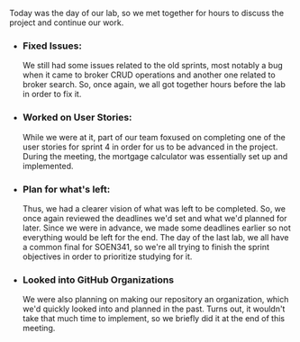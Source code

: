 Today was the day of our lab, so we met together for hours to discuss the project and continue our work.

- ### Fixed Issues:

  We still had some issues related to the old sprints, most notably a bug when it came to broker CRUD operations and another one related to broker search. So, once
  again, we all got together hours before the lab in order to fix it.

- ### Worked on User Stories:

  While we were at it, part of our team foxused on completing one of the user stories for sprint 4 in order for us to be advanced in the project. During the meeting,
  the mortgage calculator was essentially set up and implemented.

- ### Plan for what's left:

  Thus, we had a clearer vision of what was left to be completed. So, we once again reviewed the deadlines we'd set and what we'd planned for later. Since we were in
  advance, we made some deadlines earlier so not everything would be left for the end. The day of the last lab, we all have a common final for SOEN341, so we're
  all trying to finish the sprint objectives in order to prioritize studying for it.

- ### Looked into GitHub Organizations
  We were also planning on making our repository an organization, which we'd quickly looked into and planned in the past. Turns out, it wouldn't take that much time to
  implement, so we briefly did it at the end of this meeting.
